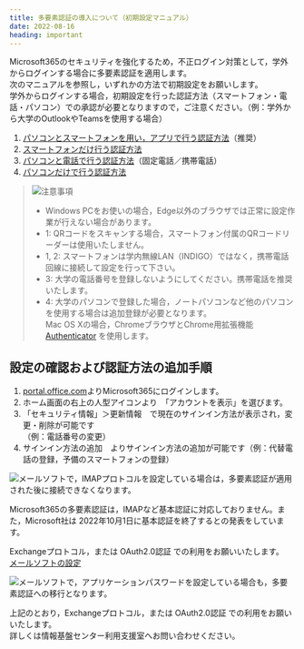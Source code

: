 ```yaml
---
title: 多要素認証の導入について（初期設定マニュアル）
date: 2022-08-16
heading: important
---
```


Microsoft365のセキュリティを強化するため，不正ログイン対策として，学外からログインする場合に多要素認証を適用します。  
次のマニュアルを参照し，いずれかの方法で初期設定をお願いします。  
学外からログインする場合，初期設定を行った認証方法（スマートフォン・電話・パソコン）での承認が必要となりますので，ご注意ください。（例：学外から大学のOutlookやTeamsを使用する場合）

1. [パソコンとスマートフォンを用い，アプリで行う認証方法](./mfa/MFA1-PC_and_Smartphone.pdf)（推奨）
2. [スマートフォンだけ行う認証方法](./mfa/MFA2-Smartphone_only.pdf)
3. [パソコンと電話で行う認証方法](./mfa/MFA3-PC_and_Telephone.pdf)（固定電話／携帯電話）
4. [パソコンだけで行う認証方法](./mfa/MFA4-PC_only.pdf)

> ![](./img/icon-exclamation.png)注意事項
> * Windows PCをお使いの場合，Edge以外のブラウザでは正常に設定作業が行えない場合があります。
> * 1: QRコードをスキャンする場合，スマートフォン付属のQRコードリーダーは使用いたしません。
> * 1, 2: スマートフォンは学内無線LAN（INDIGO）ではなく，携帯電話回線に接続して設定を行って下さい。
> * 3: 大学の電話番号を登録しないようにしてください。携帯電話を推奨いたします。
> * 4: 大学のパソコンで登録した場合，ノートパソコンなど他のパソコンを使用する場合は追加登録が必要となります。  
> Mac OS Xの場合，ChromeブラウザとChrome用拡張機能  [Authenticator](https://authenticator.cc/) を使用します。

## 設定の確認および認証方法の追加手順
1. [portal.office.com](https://portal.office.com)よりMicrosoft365にログインします。  
2. ホーム画面の右上の人型アイコンより　「アカウントを表示」を選びます。  
3. 「セキュリティ情報」＞更新情報　で現在のサインイン方法が表示され，変更・削除が可能です  
    （例：電話番号の変更）  
4. サインイン方法の追加　よりサインイン方法の追加が可能です（例：代替電話の登録，予備のスマートフォンの登録）

![](./img/icon-exclamation.png)メールソフトで，IMAPプロトコルを設定している場合は，多要素認証が適用された後に接続できなくなります。  

Microsoft365の多要素認証は，IMAPなど基本認証に対応しておりません。また，Microsoft社は 2022年10月1日に基本認証を終了するとの発表をしています。  

Exchangeプロトコル，または OAuth2.0認証 での利用をお願いいたします。  
[メールソフトの設定](/services/mail)

![](./img/icon-exclamation.png)メールソフトで，アプリケーションパスワードを設定している場合も，多要素認証への移行となります。  

上記のとおり，Exchangeプロトコル，または OAuth2.0認証 での利用をお願いいたします。  
詳しくは情報基盤センター利用支援室へお問い合わせください。  
